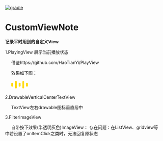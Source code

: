 
[![gradle](https://img.shields.io/badge/gradle-2.3.2-blue.svg)](https://img.shields.io/badge/gradle-2.3.2-blue.svg)
# CustomViewNote
**记录平时用到的自定义View**

1.PlayingView  展示当前播放状态

&nbsp; &nbsp; &nbsp;借鉴https://github.com/HaoTianYi/PlayView 

&nbsp; &nbsp; &nbsp;效果如下图：

&nbsp; &nbsp; &nbsp;![](播放.gif)

2.DrawableVerticalCenterTextView 
  
  &nbsp; &nbsp; &nbsp;TextView左右drawable图标垂直居中
  
3.FilterImageView

&nbsp; &nbsp; &nbsp;自带按下效果(半透明灰色)ImageView： 存在问题：在ListView、gridview等中若设置了onItemClick之类时，无法回复原状态

